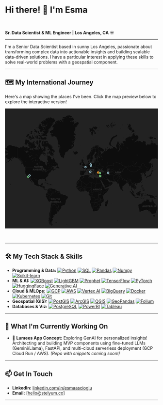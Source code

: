 # Hi there! 👋 I'm Esma

<picture>
  <source media="(prefers-color-scheme: dark)" srcset="[URL_TO_DARK_MODE_BANNER_IMAGE - Optional]">
  <source media="(prefers-color-scheme: light)" srcset="[URL_TO_LIGHT_MODE_BANNER_IMAGE - Optional]">
  </picture>

<br/>

**Sr. Data Scientist & ML Engineer | Los Angeles, CA ☀️**

---

I'm a Senior Data Scientist based in sunny Los Angeles, passionate about transforming complex data into actionable insights and building scalable data-driven solutions. I have a particular interest in applying these skills to solve real-world problems with a geospatial component.

---

## 🗺️ My International Journey

Here's a map showing the places I've been. Click the map preview below to explore the interactive version!

[![My International Journey Map Preview](map_preview.png)](my_journey_map.html)


<br/>

---

## 🛠️ My Tech Stack & Skills

* **Programming & Data:**
    [![Python][Python-badge]][Python-url] [![SQL][SQL-badge]][SQL-url] [![Pandas][Pandas-badge]][Pandas-url] [![Numpy][Numpy-badge]][Numpy-url] [![Scikit-learn][Scikit-learn-badge]][Scikit-learn-url]
* **ML & AI:**
    [![XGBoost][XGBoost-badge]][XGBoost-url] [![LightGBM][LightGBM-badge]][LightGBM-url] [![Prophet][Prophet-badge]][Prophet-url] [![TensorFlow][TensorFlow-badge]][TensorFlow-url] [![PyTorch][PyTorch-badge]][PyTorch-url] [![HuggingFace][HuggingFace-badge]][HuggingFace-url] [![Generative AI][GenAI-badge]][GenAI-url]
* **Cloud & MLOps:**
    [![GCP][GCP-badge]][GCP-url] [![AWS][AWS-badge]][AWS-url] [![Vertex AI][VertexAI-badge]][VertexAI-url] [![BigQuery][BigQuery-badge]][BigQuery-url] [![Docker][Docker-badge]][Docker-url] [![Kubernetes][Kubernetes-badge]][Kubernetes-url] [![Git][Git-badge]][Git-url]
* **Geospatial (GIS):**
    [![PostGIS][PostGIS-badge]][PostGIS-url] [![ArcGIS][ArcGIS-badge]][ArcGIS-url] [![QGIS][QGIS-badge]][QGIS-url] [![GeoPandas][GeoPandas-badge]][GeoPandas-url] [![Folium][Folium-badge]][Folium-url]
* **Databases & Viz:**
    [![PostgreSQL][PostgreSQL-badge]][PostgreSQL-url] [![PowerBI][PowerBI-badge]][PowerBI-url] [![Tableau][Tableau-badge]][Tableau-url]

---

## 🔭 What I'm Currently Working On

* 🚀 **Lumees App Concept:** Exploring GenAI for personalized insights! Architecting and building MVP components using fine-tuned LLMs (Gemini/Llama), FastAPI, and multi-cloud serverless deployment (GCP Cloud Run / AWS). *(Repo with snippets coming soon!)*

---

## 📫 Get In Touch

* **LinkedIn:** [linkedin.com/in/esmaascioglu](https://www.linkedin.com/in/esmaascioglu)
* **Email:** [hello@stelyum.co]

---

[Python-badge]: https://img.shields.io/badge/Python-3776AB?style=for-the-badge&logo=python&logoColor=white
[Python-url]: https://www.python.org/
[SQL-badge]: https://img.shields.io/badge/SQL-00758F?style=for-the-badge&logo=sql&logoColor=white
[SQL-url]: https://en.wikipedia.org/wiki/SQL
[Pandas-badge]: https://img.shields.io/badge/Pandas-150458?style=for-the-badge&logo=pandas&logoColor=white
[Pandas-url]: https://pandas.pydata.org/
[Numpy-badge]: https://img.shields.io/badge/Numpy-013243?style=for-the-badge&logo=numpy&logoColor=white
[Numpy-url]: https://numpy.org/
[Scikit-learn-badge]: https://img.shields.io/badge/scikit_learn-F7931E?style=for-the-badge&logo=scikit-learn&logoColor=white
[Scikit-learn-url]: https://scikit-learn.org/stable/
[XGBoost-badge]: https://img.shields.io/badge/XGBoost-8A2BE2?style=for-the-badge&logo=xgboost&logoColor=white
[XGBoost-url]: https://xgboost.ai/
[LightGBM-badge]: https://img.shields.io/badge/LightGBM-00C49F?style=for-the-badge&logo=lightgbm&logoColor=white
[LightGBM-url]: https://lightgbm.readthedocs.io/
[Prophet-badge]: https://img.shields.io/badge/Prophet-007BFF?style=for-the-badge&logo=facebook&logoColor=white
[Prophet-url]: https://facebook.github.io/prophet/
[TensorFlow-badge]: https://img.shields.io/badge/TensorFlow-FF6F00?style=for-the-badge&logo=tensorflow&logoColor=white
[TensorFlow-url]: https://www.tensorflow.org/
[PyTorch-badge]: https://img.shields.io/badge/PyTorch-EE4C2C?style=for-the-badge&logo=pytorch&logoColor=white
[PyTorch-url]: https://pytorch.org/
[HuggingFace-badge]: https://img.shields.io/badge/%F0%9F%A4%97_Hugging_Face-FFD21E?style=for-the-badge&logo=huggingface&logoColor=black
[HuggingFace-url]: https://huggingface.co/
[GenAI-badge]: https://img.shields.io/badge/Generative_AI-8A2BE2?style=for-the-badge&logo=openai&logoColor=white
[GenAI-url]: https://www.googlecloudcommunity.com/gc/Generative-AI/ct-p/generative-ai
[GCP-badge]: https://img.shields.io/badge/Google_Cloud-4285F4?style=for-the-badge&logo=google-cloud&logoColor=white
[GCP-url]: https://cloud.google.com/
[AWS-badge]: https://img.shields.io/badge/AWS-232F3E?style=for-the-badge&logo=amazon-aws&logoColor=white
[AWS-url]: https://aws.amazon.com/
[VertexAI-badge]: https://img.shields.io/badge/Vertex_AI-4285F4?style=for-the-badge&logo=google-cloud&logoColor=white
[VertexAI-url]: https://cloud.google.com/vertex-ai
[BigQuery-badge]: https://img.shields.io/badge/BigQuery-4285F4?style=for-the-badge&logo=google-cloud&logoColor=white
[BigQuery-url]: https://cloud.google.com/bigquery
[Docker-badge]: https://img.shields.io/badge/Docker-2496ED?style=for-the-badge&logo=docker&logoColor=white
[Docker-url]: https://www.docker.com/
[Kubernetes-badge]: https://img.shields.io/badge/Kubernetes-326CE5?style=for-the-badge&logo=kubernetes&logoColor=white
[Kubernetes-url]: https://kubernetes.io/
[Git-badge]: https://img.shields.io/badge/Git-F05032?style=for-the-badge&logo=git&logoColor=white
[Git-url]: https://git-scm.com/
[PostGIS-badge]: https://img.shields.io/badge/PostGIS-FF9900?style=for-the-badge&logo=postgresql&logoColor=white
[PostGIS-url]: https://postgis.net/
[ArcGIS-badge]: https://img.shields.io/badge/ArcGIS-007AC2?style=for-the-badge&logo=esri&logoColor=white
[ArcGIS-url]: https://www.esri.com/en-us/arcgis/about-arcgis/overview
[QGIS-badge]: https://img.shields.io/badge/QGIS-589632?style=for-the-badge&logo=qgis&logoColor=white
[QGIS-url]: https://qgis.org/en/site/
[GeoPandas-badge]: https://img.shields.io/badge/GeoPandas-139494?style=for-the-badge
[GeoPandas-url]: https://geopandas.org/
[Folium-badge]: https://img.shields.io/badge/Folium-3186cc?style=for-the-badge
[Folium-url]: https://python-visualization.github.io/folium/
[PostgreSQL-badge]: https://img.shields.io/badge/PostgreSQL-4169E1?style=for-the-badge&logo=postgresql&logoColor=white
[PostgreSQL-url]: https://www.postgresql.org/
[PowerBI-badge]: https://img.shields.io/badge/Power_BI-F2C811?style=for-the-badge&logo=power-bi&logoColor=black
[PowerBI-url]: https://powerbi.microsoft.com/
[Tableau-badge]: https://img.shields.io/badge/Tableau-E97627?style=for-the-badge&logo=tableau&logoColor=white
[Tableau-url]: https://www.tableau.com/
